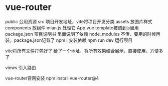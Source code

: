 # vue-router
public 公用资源
src 项目开发地址，vite将项目开发分类
assets 放图片样式
components 放组件
mian.js 处理它
App.vue template被调到js里用
package.json 项目说明书 里面说明了依赖
node_modules 不传，要用的时候再装，package.json记载了
npm i 安装依赖
npm run dev 运行项目

vite将所有文件打包好了
给了一个地址，将所有效果结合展示，直接使用，方便多了

views 引入路由

vue-router官网安装
npm install vue-router@4